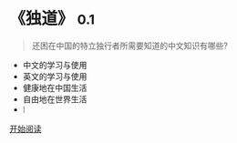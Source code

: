 # 《独道》 <small>0.1</small>

> 还困在中国的特立独行者所需要知道的中文知识有哪些?

* 中文的学习与使用
* 英文的学习与使用
* 健康地在中国生活
* 自由地在世界生活
* ⦙

[开始阅读](README)
